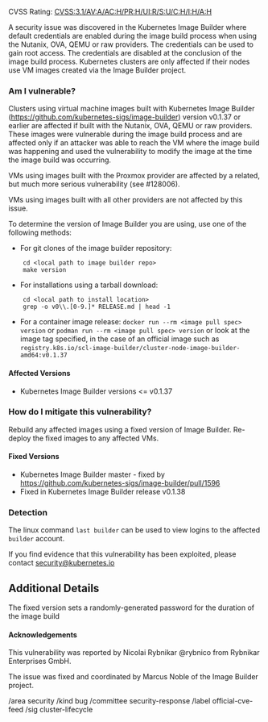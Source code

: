CVSS Rating: [CVSS:3.1/AV:A/AC:H/PR:H/UI:R/S:U/C:H/I:H/A:H](https://www.first.org/cvss/calculator/3.1#CVSS:3.1/AV:A/AC:H/PR:H/UI:R/S:U/C:H/I:H/A:H)

A security issue was discovered in the Kubernetes Image Builder where default credentials are enabled during the image build process when using the Nutanix, OVA, QEMU or raw providers. The credentials can be used to gain root access. The credentials are disabled at the conclusion of the image build process. Kubernetes clusters are only affected if their nodes use VM images created via the Image Builder project. 

### Am I vulnerable?

Clusters using virtual machine images built with Kubernetes Image Builder (https://github.com/kubernetes-sigs/image-builder) version v0.1.37 or earlier are affected if built with the Nutanix, OVA, QEMU or raw providers. These images were vulnerable during the image build process and are affected only if an attacker was able to reach the VM where the image build was happening and used the vulnerability to modify the image at the time the image build was occurring.

VMs using images built with the Proxmox provider are affected by a related, but much more serious vulnerability (see #128006).

VMs using images built with all other providers are not affected by this issue.

To determine the version of Image Builder you are using, use one of the following methods:
- For git clones of the image builder repository:
```
    cd <local path to image builder repo>
    make version
```
- For installations using a tarball download:
```
    cd <local path to install location>
    grep -o v0\\.[0-9.]* RELEASE.md | head -1
```
- For a container image release:
    `docker run --rm <image pull spec> version`
  or
    `podman run --rm <image pull spec> version`
  or look at the image tag specified, in the case of an official image such as `registry.k8s.io/scl-image-builder/cluster-node-image-builder-amd64:v0.1.37`


#### Affected Versions

- Kubernetes Image Builder versions <= v0.1.37

### How do I mitigate this vulnerability?

Rebuild any affected images using a fixed version of Image Builder. Re-deploy the fixed images to any affected VMs.

#### Fixed Versions

- Kubernetes Image Builder master - fixed by https://github.com/kubernetes-sigs/image-builder/pull/1596
- Fixed in Kubernetes Image Builder release v0.1.38

### Detection

The linux command `last builder` can be used to view logins to the affected `builder` account.

If you find evidence that this vulnerability has been exploited, please contact security@kubernetes.io

## Additional Details

The fixed version sets a randomly-generated password for the duration of the image build

#### Acknowledgements

This vulnerability was reported by Nicolai Rybnikar @rybnico from Rybnikar Enterprises GmbH.

The issue was fixed and coordinated by Marcus Noble of the Image Builder project.

/area security
/kind bug
/committee security-response
/label official-cve-feed
/sig cluster-lifecycle